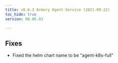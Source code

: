 ```yaml
---
title: v0.6.3 Armory Agent Service (2021-09-22)
toc_hide: true
version: 00.06.03

---
```


## Fixes

* Fixed the helm chart name to be "agent-k8s-full"
